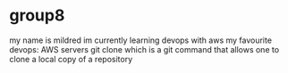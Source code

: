 # group8
my name is mildred 
im currently learning devops with aws
my favourite devops: AWS servers
 git clone which is a git command that allows one to clone  a local copy of a repository
